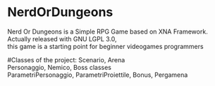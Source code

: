# NerdOrDungeons
Nerd Or Dungeons is a Simple RPG Game based on XNA Framework. Actually released with GNU LGPL 3.0, <br>
this game is a starting point for beginner videogames programmers

#Classes of the project:
Scenario, Arena<br>
Personaggio, Nemico, Boss classes <br>
ParametriPersonaggio, ParametriProiettile, Bonus, Pergamena <br>
